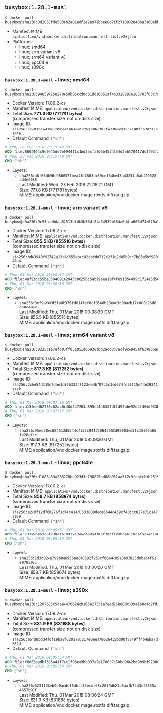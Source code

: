 ## `busybox:1.28.1-musl`

```console
$ docker pull busybox@sha256:0d2868fde5838b2a81adf2e2a972bbee8d71f27139328406a3a60ebbe4b91349
```

-	Manifest MIME: `application/vnd.docker.distribution.manifest.list.v2+json`
-	Platforms:
	-	linux; amd64
	-	linux; arm variant v6
	-	linux; arm64 variant v8
	-	linux; ppc64le
	-	linux; s390x

### `busybox:1.28.1-musl` - linux; amd64

```console
$ docker pull busybox@sha256:948597258270e50b85ccd0d31dd10651af4b03282926185703f03c7a071a0111
```

-	Docker Version: 17.06.2-ce
-	Manifest MIME: `application/vnd.docker.distribution.manifest.v2+json`
-	Total Size: **771.8 KB (771781 bytes)**  
	(compressed transfer size, not on-disk size)
-	Image ID: `sha256:cc403b4e47563d5be049670057252d06c793fe34008d75c9490fc5787735a44e`
-	Default Command: `["sh"]`

```dockerfile
# Wed, 28 Feb 2018 22:15:48 GMT
ADD file:8604464c9e9e45de7e0944f1c1bd2ecfafd6b4524254d2eb570417dd8f93fa50 in / 
# Wed, 28 Feb 2018 22:15:49 GMT
CMD ["sh"]
```

-	Layers:
	-	`sha256:b8f66db96c986637fbea46b7863dc39cef34be43a43831a0ab219528ad4e6588`  
		Last Modified: Wed, 28 Feb 2018 22:18:21 GMT  
		Size: 771.8 KB (771781 bytes)  
		MIME: application/vnd.docker.image.rootfs.diff.tar.gzip

### `busybox:1.28.1-musl` - linux; arm variant v6

```console
$ docker pull busybox@sha256:9c93aab6daa52513bf4b3b36df84a64939b664a6d4fa606d74e070a77264e0da
```

-	Docker Version: 17.06.2-ce
-	Manifest MIME: `application/vnd.docker.distribution.manifest.v2+json`
-	Total Size: **855.5 KB (855516 bytes)**  
	(compressed transfer size, not on-disk size)
-	Image ID: `sha256:bd63940f92742a13a9d655ebcc82cbfd0712c2f1c2d45b9cc7b83a5bf98040a4`
-	Default Command: `["sh"]`

```dockerfile
# Thu, 01 Mar 2018 00:38:17 GMT
ADD file:4af93dc55be830489162045c00256c5ab19aea19f4fe9135e499c1f24a5d5e19 in / 
# Thu, 01 Mar 2018 00:38:18 GMT
CMD ["sh"]
```

-	Layers:
	-	`sha256:0ef9af8fd5fa0b376fd814fef0cf3646b20e8c3d98adb17c008d26d8d59ce098`  
		Last Modified: Thu, 01 Mar 2018 00:38:30 GMT  
		Size: 855.5 KB (855516 bytes)  
		MIME: application/vnd.docker.image.rootfs.diff.tar.gzip

### `busybox:1.28.1-musl` - linux; arm64 variant v8

```console
$ docker pull busybox@sha256:8225c1e7efd03ff051051d66938abd2add3d7acf9ce945af639865ad44bf6a02
```

-	Docker Version: 17.06.2-ce
-	Manifest MIME: `application/vnd.docker.distribution.manifest.v2+json`
-	Total Size: **817.3 KB (817252 bytes)**  
	(compressed transfer size, not on-disk size)
-	Image ID: `sha256:2cbe54d119c7dae1d59633249123ee4b707c5c3ed674fd59f15e44e29341bee0`
-	Default Command: `["sh"]`

```dockerfile
# Thu, 01 Mar 2018 08:07:16 GMT
ADD file:a154eed62750c62ac6c48d247263a895e44a6337dffd97bbe92d4f466d933b2b in / 
# Thu, 01 Mar 2018 08:07:17 GMT
CMD ["sh"]
```

-	Layers:
	-	`sha256:95ed38ec684512d5544c4137c941750643558d99003ec5fc10056a65fe20efac`  
		Last Modified: Thu, 01 Mar 2018 08:09:50 GMT  
		Size: 817.3 KB (817252 bytes)  
		MIME: application/vnd.docker.image.rootfs.diff.tar.gzip

### `busybox:1.28.1-musl` - linux; ppc64le

```console
$ docker pull busybox@sha256:d1083e89a285278be923d3c798825ad68b961aa5f2c9fcbfcbbb2519af71d029
```

-	Docker Version: 17.06.2-ce
-	Manifest MIME: `application/vnd.docker.distribution.manifest.v2+json`
-	Total Size: **858.7 KB (858674 bytes)**  
	(compressed transfer size, not on-disk size)
-	Image ID: `sha256:e2c9f12d760276f1d74c414d1533889deca6544d439cf40ccc827e71c1477069`
-	Default Command: `["sh"]`

```dockerfile
# Thu, 01 Mar 2018 08:05:51 GMT
ADD file:c3795b857c5f738d1b30d3813eac46da4f9bf704fa84bceb110cafac6e41a699 in / 
# Thu, 01 Mar 2018 08:05:53 GMT
CMD ["sh"]
```

-	Layers:
	-	`sha256:1d3d024a799b8e6956ae038592f250cf66a4c85a8693025d0ba64f510970595c`  
		Last Modified: Thu, 01 Mar 2018 08:06:26 GMT  
		Size: 858.7 KB (858674 bytes)  
		MIME: application/vnd.docker.image.rootfs.diff.tar.gzip

### `busybox:1.28.1-musl` - linux; s390x

```console
$ docker pull busybox@sha256:1207685c5daa4470624cb165a27331a7eed26e80dc339a160d8c2fd107322793
```

-	Docker Version: 17.06.2-ce
-	Manifest MIME: `application/vnd.docker.distribution.manifest.v2+json`
-	Total Size: **831.9 KB (831888 bytes)**  
	(compressed transfer size, not on-disk size)
-	Image ID: `sha256:e5fd8bd34fcf19ba8f6201783217e0ee378026435bd00f7049ff4b4aba7d652d`
-	Default Command: `["sh"]`

```dockerfile
# Thu, 01 Mar 2018 08:05:54 GMT
ADD file:f6d62eadbf525a41f7ac1f93ea9bb037e9e1700c7a30bd9662bd9b9bd9298e39 in / 
# Thu, 01 Mar 2018 08:05:54 GMT
CMD ["sh"]
```

-	Layers:
	-	`sha256:6231128eb9e0aedc154bcc33ecdef8c20f9db21c8aafb7443e20855a4657b08f`  
		Last Modified: Thu, 01 Mar 2018 08:06:24 GMT  
		Size: 831.9 KB (831888 bytes)  
		MIME: application/vnd.docker.image.rootfs.diff.tar.gzip
